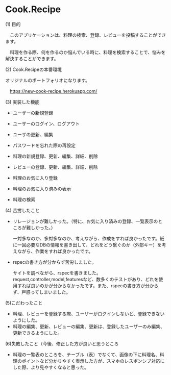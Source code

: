 # Cook.Recipe


(1) 目的　　

  　このアプリケーションは、料理の検索、登録、レビューを投稿することができます。
   
  　料理を作る際、何を作るのか悩んでいる時に、料理を検索することで、悩みを解決することができます。
   
   
(2) Cook.Recipeの本番環境　　　　　

   オリジナルのポートフォリオになります。
   
   　https://new-cook-recipe.herokuapp.com/
     
     
(3) 実装した機能

* ユーザーの新規登録

* ユーザーのログイン、ログアウト

* ユーザの更新、編集

* パスワードを忘れた際の再設定

* 料理の新規登録、更新、編集、詳細、削除

* レビューの登録、更新、編集、詳細、削除

* 料理のお気に入り登録

* 料理のお気に入り済みの表示

* 料理の検索


(4) 苦労したこと

* リレージョンが難しかった。（特に、お気に入り済みの登録、一覧表示のところが難しかった。）
  
  一対多なのか、多対多なのか、考えながら、作成をすれば良かったです。紙に一回必要なDBの情報を書き出して、どれをどう繋ぐのか（外部キー）を考えながら、作業をすれば良かったです。
  
* rspecの書き方が分からず苦労しました。

  サイトを調べながら、rspecを書きました。request,controller,model,featuresなど、数多くのテストがあり、どれを使用すれば良いのかが分からなかったです。また、rspecの書き方が分からず、戸惑ってしまいました。
  
(5)こだわったこと
  
* 料理、レビューを登録する際、ユーザーがログインしないと、登録できないようにした。
* 料理の編集、更新、レビューの編集、更新は、登録したユーザーのみ編集、更新できるようにした。

(6)失敗したこと（今後、修正した方が良いと思うところ

*  料理の一覧表のところを、テーブル（表）でなくて、画像の下に料理名、料理のポイントなど分かりやすく表示した方が、スマホのレスポンシブ対応にした際、より見やすくなると思った。
  
